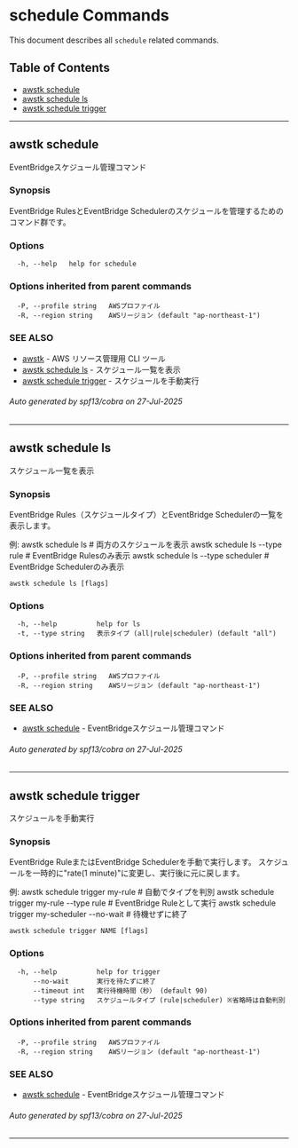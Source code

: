 # schedule Commands

This document describes all `schedule` related commands.

## Table of Contents

- [awstk schedule](#awstk-schedule)
- [awstk schedule ls](#awstk-schedule-ls)
- [awstk schedule trigger](#awstk-schedule-trigger)

---

## awstk schedule

EventBridgeスケジュール管理コマンド

### Synopsis

EventBridge RulesとEventBridge Schedulerのスケジュールを管理するためのコマンド群です。

### Options

```
  -h, --help   help for schedule
```

### Options inherited from parent commands

```
  -P, --profile string   AWSプロファイル
  -R, --region string    AWSリージョン (default "ap-northeast-1")
```

### SEE ALSO

* [awstk](README.md)	 - AWS リソース管理用 CLI ツール
* [awstk schedule ls](schedule.md#awstk-schedule-ls)	 - スケジュール一覧を表示
* [awstk schedule trigger](schedule.md#awstk-schedule-trigger)	 - スケジュールを手動実行

###### Auto generated by spf13/cobra on 27-Jul-2025

---

## awstk schedule ls

スケジュール一覧を表示

### Synopsis

EventBridge Rules（スケジュールタイプ）とEventBridge Schedulerの一覧を表示します。

例:
  awstk schedule ls                    # 両方のスケジュールを表示
  awstk schedule ls --type rule       # EventBridge Rulesのみ表示
  awstk schedule ls --type scheduler  # EventBridge Schedulerのみ表示

```
awstk schedule ls [flags]
```

### Options

```
  -h, --help          help for ls
  -t, --type string   表示タイプ (all|rule|scheduler) (default "all")
```

### Options inherited from parent commands

```
  -P, --profile string   AWSプロファイル
  -R, --region string    AWSリージョン (default "ap-northeast-1")
```

### SEE ALSO

* [awstk schedule](schedule.md)	 - EventBridgeスケジュール管理コマンド

###### Auto generated by spf13/cobra on 27-Jul-2025

---

## awstk schedule trigger

スケジュールを手動実行

### Synopsis

EventBridge RuleまたはEventBridge Schedulerを手動で実行します。
スケジュールを一時的に"rate(1 minute)"に変更し、実行後に元に戻します。

例:
  awstk schedule trigger my-rule              # 自動でタイプを判別
  awstk schedule trigger my-rule --type rule   # EventBridge Ruleとして実行
  awstk schedule trigger my-scheduler --no-wait # 待機せずに終了

```
awstk schedule trigger NAME [flags]
```

### Options

```
  -h, --help          help for trigger
      --no-wait       実行を待たずに終了
      --timeout int   実行待機時間（秒） (default 90)
      --type string   スケジュールタイプ (rule|scheduler) ※省略時は自動判別
```

### Options inherited from parent commands

```
  -P, --profile string   AWSプロファイル
  -R, --region string    AWSリージョン (default "ap-northeast-1")
```

### SEE ALSO

* [awstk schedule](schedule.md)	 - EventBridgeスケジュール管理コマンド

###### Auto generated by spf13/cobra on 27-Jul-2025

---

